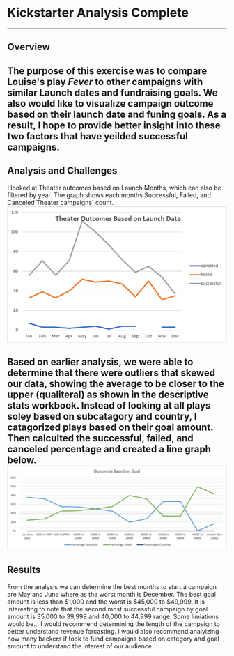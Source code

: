 # Kickstarter Analysis Complete
---
## Overview
The purpose of this exercise was to compare Louise's play *Fever* to other campaigns with similar Launch dates and fundraising goals. We also would like to visualize campaign outcome based on their launch date and funing goals. As a result, I hope to provide better insight into these two factors that have yeilded successful campaigns.
---
## Analysis and Challenges
I looked at Theater outcomes based on Launch Months, which can also be filtered by year. The graph shows each months Successful, Failed, and Canceled Theater campaigns' count. 
![](Resources/Theater_Outcomes_vs_Launch.png)

Based on earlier analysis, we were able to determine that there were outliers that skewed our data, showing the average to be closer to the upper (qualiteral) as shown in the descriptive stats workbook. Instead of looking at all plays soley based on subcatagory and country, I catagorized plays based on their goal amount. Then calculted the successful, failed, and canceled percentage and created a line graph below.
![](Resources/Outcomes_vs_Goals.png)
---
## Results
From the analysis we can determine the best months to start a campaign are May and June where as the worst month is December. The best goal amount is less than $1,000 and the worst is $45,000 to $49,999. It is interesting to note that the second most successful campaign by goal amount is 35,000 to 39,999 and 40,000 to 44,999 range. Some limiations would be...
I would recommend determining the length of the campaign to better understand revenue forcasting. I would also recommend analyizing how many backers if took to fund campaigns based on category and goal amount to understand the interest of our audience. 
